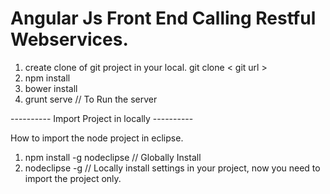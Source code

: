 # Angular Js Front End Calling Restful Webservices.


1. create clone of git project in your local.
   git clone < git url >
2. npm install
3. bower install
4. grunt serve // To Run the server

---------- Import Project in locally ---------- 

How to import the node project in eclipse.

1. npm install -g nodeclipse // Globally  Install
2. nodeclipse -g // Locally install settings in your project, now you need to import the project only.


